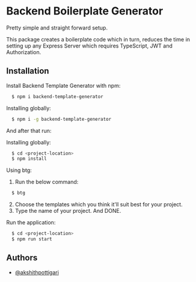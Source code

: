 # Backend Boilerplate Generator


Pretty simple and straight forward setup.

This package creates a boilerplate code which in turn, reduces the time in setting up any Express Server which requires TypeScript, JWT and Authorization.
## Installation

Install Backend Template Generator with npm:

```bash
  $ npm i backend-template-generator
```

Installing globally:
```bash
  $ npm i -g backend-template-generator
```

And after that run:

Installing globally:
```bash
  $ cd <project-location>
  $ npm install
```

Using btg:

1. Run the below command:
```bash
  $ btg
```

2. Choose the templates which you think it'll suit best for your project.
3. Type the name of your project. And DONE.



Run the application:
```bash
  $ cd <project-location>
  $ npm run start
```
    
## Authors

- [@akshithpottigari](https://www.github.com/akshithpottigari)

